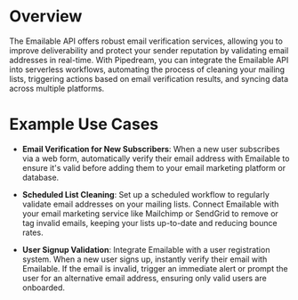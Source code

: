 # Overview

The Emailable API offers robust email verification services, allowing you to improve deliverability and protect your sender reputation by validating email addresses in real-time. With Pipedream, you can integrate the Emailable API into serverless workflows, automating the process of cleaning your mailing lists, triggering actions based on email verification results, and syncing data across multiple platforms.

# Example Use Cases

- **Email Verification for New Subscribers**: When a new user subscribes via a web form, automatically verify their email address with Emailable to ensure it's valid before adding them to your email marketing platform or database.

- **Scheduled List Cleaning**: Set up a scheduled workflow to regularly validate email addresses on your mailing lists. Connect Emailable with your email marketing service like Mailchimp or SendGrid to remove or tag invalid emails, keeping your lists up-to-date and reducing bounce rates.

- **User Signup Validation**: Integrate Emailable with a user registration system. When a new user signs up, instantly verify their email with Emailable. If the email is invalid, trigger an immediate alert or prompt the user for an alternative email address, ensuring only valid users are onboarded.
